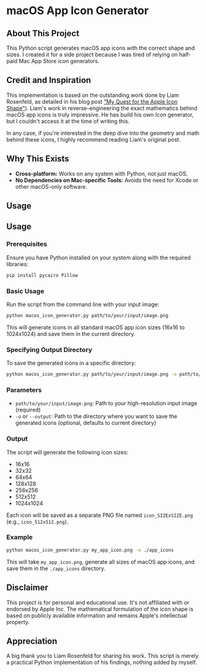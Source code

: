 # macOS App Icon Generator

## About This Project

This Python script generates macOS app icons with the correct shape and sizes. I created it for a side project because I was tired of relying on half-paid Mac App Store icon generators.

## Credit and Inspiration

This implementation is based on the outstanding work done by Liam Rosenfeld, as detailed in his blog post ["My Quest for the Apple Icon Shape"](https://liamrosenfeld.com/posts/apple_icon_quest/)). Liam's work in reverse-engineering the exact mathematics behind macOS app icons is truly impressive. He has build his own Icon generator, but I couldn't access it at the time of writing this. 

In any case, if you're interested in the deep dive into the geometry and math behind these icons, I highly recommend reading Liam's original post. 

## Why This Exists

- **Cross-platform:** Works on any system with Python, not just macOS.
- **No Dependencies on Mac-specific Tools:** Avoids the need for Xcode or other macOS-only software.

## Usage

## Usage

### Prerequisites

Ensure you have Python installed on your system along with the required libraries:

```bash
pip install pycairo Pillow
```

### Basic Usage

Run the script from the command line with your input image:

```bash
python macos_icon_generator.py path/to/your/input/image.png
```

This will generate icons in all standard macOS app icon sizes (16x16 to 1024x1024) and save them in the current directory.

### Specifying Output Directory

To save the generated icons in a specific directory:

```bash
python macos_icon_generator.py path/to/your/input/image.png -o path/to/output/directory
```

### Parameters

- `path/to/your/input/image.png`: Path to your high-resolution input image (required)
- `-o` or `--output`: Path to the directory where you want to save the generated icons (optional, defaults to current directory)

### Output

The script will generate the following icon sizes:
- 16x16
- 32x32
- 64x64
- 128x128
- 256x256
- 512x512
- 1024x1024

Each icon will be saved as a separate PNG file named `icon_SIZExSIZE.png` (e.g., `icon_512x512.png`).

### Example

```bash
python macos_icon_generator.py my_app_icon.png -o ./app_icons
```

This will take `my_app_icon.png`, generate all sizes of macOS app icons, and save them in the `./app_icons` directory.

## Disclaimer

This project is for personal and educational use. It's not affiliated with or endorsed by Apple Inc. The mathematical formulation of the icon shape is based on publicly available information and remains Apple's intellectual property.

## Appreciation

A big thank you to Liam Rosenfeld for sharing his work. This script is merely a practical Python implementation of his findings, nothing added by myself.
